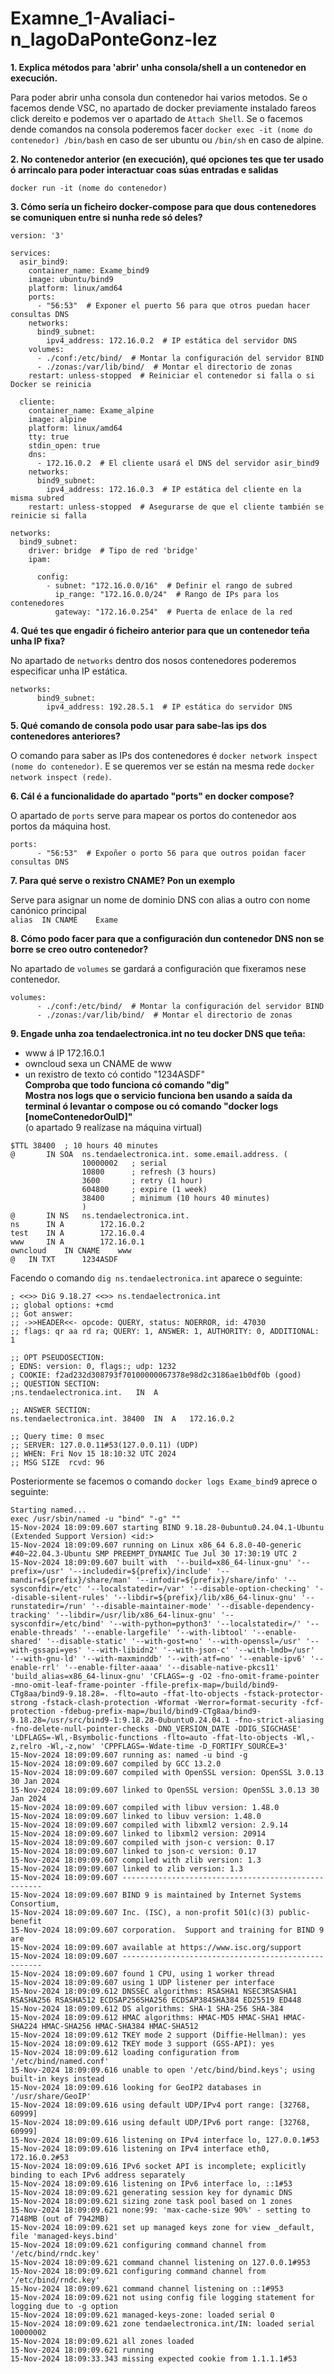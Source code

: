 # Examne_1-Avaliaci-n_IagoDaPonteGonz-lez

**1. Explica métodos para 'abrir' unha consola/shell a un contenedor en execución.**

Para poder abrir unha consola dun contenedor hai varios metodos. Se o facemos dende VSC, no apartado de docker previamente instalado fareos click dereito e podemos ver o apartado de `Attach Shell`. Se o facemos dende comandos na consola poderemos facer `docker exec -it (nome do contenedor) /bin/bash` en caso de ser ubuntu ou `/bin/sh` en caso de alpine.

**2. No contenedor anterior (en execución), qué opciones tes que ter usado ó arrincalo para poder interactuar coas súas entradas e salidas**


`docker run -it (nome do contenedor)`

**3. Cómo sería un ficheiro docker-compose para que dous contenedores se comuniquen entre si nunha rede só deles?**

```
version: '3'

services:
  asir_bind9:
    container_name: Exame_bind9
    image: ubuntu/bind9
    platform: linux/amd64
    ports:
      - "56:53"  # Exponer el puerto 56 para que otros puedan hacer consultas DNS
    networks:
      bind9_subnet:
        ipv4_address: 172.16.0.2  # IP estática del servidor DNS
    volumes:
      - ./conf:/etc/bind/  # Montar la configuración del servidor BIND
      - ./zonas:/var/lib/bind/  # Montar el directorio de zonas
    restart: unless-stopped  # Reiniciar el contenedor si falla o si Docker se reinicia

  cliente:
    container_name: Exame_alpine
    image: alpine
    platform: linux/amd64
    tty: true
    stdin_open: true
    dns:
      - 172.16.0.2  # El cliente usará el DNS del servidor asir_bind9
    networks:
      bind9_subnet:
        ipv4_address: 172.16.0.3  # IP estática del cliente en la misma subred
    restart: unless-stopped  # Asegurarse de que el cliente también se reinicie si falla

networks:
  bind9_subnet:
    driver: bridge  # Tipo de red 'bridge'
    ipam:
     
      config:
        - subnet: "172.16.0.0/16"  # Definir el rango de subred
          ip_range: "172.16.0.0/24"  # Rango de IPs para los contenedores
          gateway: "172.16.0.254"  # Puerta de enlace de la red
```

**4. Qué tes que engadir ó ficheiro anterior para que un contenedor teña unha IP fixa?**

No apartado de `networks` dentro dos nosos contenedores poderemos especificar unha IP estática.  

```
networks:
      bind9_subnet:
        ipv4_address: 192.28.5.1  # IP estática do servidor DNS
```

**5. Qué comando de consola podo usar para sabe-las ips dos contenedores anteriores?**

O comando para saber as IPs dos contenedores é `docker network inspect (nome do contenedor)`. E se queremos ver se están na mesma rede `docker network inspect (rede)`. 

**6. Cál é a funcionalidade do apartado "ports" en docker compose?**

O apartado de `ports` serve para mapear os portos do contenedor aos portos da máquina host.

```
ports:
      - "56:53"  # Expoñer o porto 56 para que outros poidan facer consultas DNS
```

**7. Para qué serve o rexistro CNAME? Pon un exemplo**

Serve para asignar un nome de dominio DNS con alias a outro con nome canónico principal  
`alias	IN CNAME	Exame`

**8. Cómo podo facer para que a configuración dun contenedor DNS non se borre se creo outro contenedor?**

No apartado de `volumes` se gardará a configuración que fixeramos nese contenedor.  

```
volumes:
      - ./conf:/etc/bind/  # Montar la configuración del servidor BIND
      - ./zonas:/var/lib/bind/  # Montar el directorio de zonas
```

**9. Engade unha zoa tendaelectronica.int no teu docker DNS que teña:**
- www á IP 172.16.0.1  
- owncloud sexa un CNAME de www  
- un rexistro de texto có contido "1234ASDF"  
**Comproba que todo funciona có comando "dig"**  
**Mostra nos logs que o servicio funciona ben usando a saída da terminal ó levantar o compose ou có comando "docker logs [nomeContenedorOuID]"**  
(o apartado 9 realízase na máquina virtual)

```
$TTL 38400	; 10 hours 40 minutes
@		IN SOA	ns.tendaelectronica.int. some.email.address. (
				10000002   ; serial
				10800      ; refresh (3 hours)
				3600       ; retry (1 hour)
				604800     ; expire (1 week)
				38400      ; minimum (10 hours 40 minutes)
				)
@		IN NS	ns.tendaelectronica.int.
ns		IN A		172.16.0.2
test	IN A		172.16.0.4
www		IN A		172.16.0.1
owncloud	IN CNAME	www
@	IN TXT		1234ASDF
``` 

Facendo o comando `dig ns.tendaelectronica.int` aparece o seguinte: 

```
; <<>> DiG 9.18.27 <<>> ns.tendaelectronica.int
;; global options: +cmd
;; Got answer:
;; ->>HEADER<<- opcode: QUERY, status: NOERROR, id: 47030
;; flags: qr aa rd ra; QUERY: 1, ANSWER: 1, AUTHORITY: 0, ADDITIONAL: 1

;; OPT PSEUDOSECTION:
; EDNS: version: 0, flags:; udp: 1232
; COOKIE: f2ad232d308793f70100000067378e98d2c3186ae1b0df0b (good)
;; QUESTION SECTION:
;ns.tendaelectronica.int.	IN	A

;; ANSWER SECTION:
ns.tendaelectronica.int. 38400	IN	A	172.16.0.2

;; Query time: 0 msec
;; SERVER: 127.0.0.11#53(127.0.0.11) (UDP)
;; WHEN: Fri Nov 15 18:10:32 UTC 2024
;; MSG SIZE  rcvd: 96
```

Posteriormente se facemos o comando `docker logs Exame_bind9` aprece o seguinte:

```
Starting named...
exec /usr/sbin/named -u "bind" "-g" ""
15-Nov-2024 18:09:09.607 starting BIND 9.18.28-0ubuntu0.24.04.1-Ubuntu (Extended Support Version) <id:>
15-Nov-2024 18:09:09.607 running on Linux x86_64 6.8.0-40-generic #40~22.04.3-Ubuntu SMP PREEMPT_DYNAMIC Tue Jul 30 17:30:19 UTC 2
15-Nov-2024 18:09:09.607 built with  '--build=x86_64-linux-gnu' '--prefix=/usr' '--includedir=${prefix}/include' '--mandir=${prefix}/share/man' '--infodir=${prefix}/share/info' '--sysconfdir=/etc' '--localstatedir=/var' '--disable-option-checking' '--disable-silent-rules' '--libdir=${prefix}/lib/x86_64-linux-gnu' '--runstatedir=/run' '--disable-maintainer-mode' '--disable-dependency-tracking' '--libdir=/usr/lib/x86_64-linux-gnu' '--sysconfdir=/etc/bind' '--with-python=python3' '--localstatedir=/' '--enable-threads' '--enable-largefile' '--with-libtool' '--enable-shared' '--disable-static' '--with-gost=no' '--with-openssl=/usr' '--with-gssapi=yes' '--with-libidn2' '--with-json-c' '--with-lmdb=/usr' '--with-gnu-ld' '--with-maxminddb' '--with-atf=no' '--enable-ipv6' '--enable-rrl' '--enable-filter-aaaa' '--disable-native-pkcs11' 'build_alias=x86_64-linux-gnu' 'CFLAGS=-g -O2 -fno-omit-frame-pointer -mno-omit-leaf-frame-pointer -ffile-prefix-map=/build/bind9-CTg8aa/bind9-9.18.28=. -flto=auto -ffat-lto-objects -fstack-protector-strong -fstack-clash-protection -Wformat -Werror=format-security -fcf-protection -fdebug-prefix-map=/build/bind9-CTg8aa/bind9-9.18.28=/usr/src/bind9-1:9.18.28-0ubuntu0.24.04.1 -fno-strict-aliasing -fno-delete-null-pointer-checks -DNO_VERSION_DATE -DDIG_SIGCHASE' 'LDFLAGS=-Wl,-Bsymbolic-functions -flto=auto -ffat-lto-objects -Wl,-z,relro -Wl,-z,now' 'CPPFLAGS=-Wdate-time -D_FORTIFY_SOURCE=3'
15-Nov-2024 18:09:09.607 running as: named -u bind -g
15-Nov-2024 18:09:09.607 compiled by GCC 13.2.0
15-Nov-2024 18:09:09.607 compiled with OpenSSL version: OpenSSL 3.0.13 30 Jan 2024
15-Nov-2024 18:09:09.607 linked to OpenSSL version: OpenSSL 3.0.13 30 Jan 2024
15-Nov-2024 18:09:09.607 compiled with libuv version: 1.48.0
15-Nov-2024 18:09:09.607 linked to libuv version: 1.48.0
15-Nov-2024 18:09:09.607 compiled with libxml2 version: 2.9.14
15-Nov-2024 18:09:09.607 linked to libxml2 version: 20914
15-Nov-2024 18:09:09.607 compiled with json-c version: 0.17
15-Nov-2024 18:09:09.607 linked to json-c version: 0.17
15-Nov-2024 18:09:09.607 compiled with zlib version: 1.3
15-Nov-2024 18:09:09.607 linked to zlib version: 1.3
15-Nov-2024 18:09:09.607 ----------------------------------------------------
15-Nov-2024 18:09:09.607 BIND 9 is maintained by Internet Systems Consortium,
15-Nov-2024 18:09:09.607 Inc. (ISC), a non-profit 501(c)(3) public-benefit 
15-Nov-2024 18:09:09.607 corporation.  Support and training for BIND 9 are 
15-Nov-2024 18:09:09.607 available at https://www.isc.org/support
15-Nov-2024 18:09:09.607 ----------------------------------------------------
15-Nov-2024 18:09:09.607 found 1 CPU, using 1 worker thread
15-Nov-2024 18:09:09.607 using 1 UDP listener per interface
15-Nov-2024 18:09:09.612 DNSSEC algorithms: RSASHA1 NSEC3RSASHA1 RSASHA256 RSASHA512 ECDSAP256SHA256 ECDSAP384SHA384 ED25519 ED448
15-Nov-2024 18:09:09.612 DS algorithms: SHA-1 SHA-256 SHA-384
15-Nov-2024 18:09:09.612 HMAC algorithms: HMAC-MD5 HMAC-SHA1 HMAC-SHA224 HMAC-SHA256 HMAC-SHA384 HMAC-SHA512
15-Nov-2024 18:09:09.612 TKEY mode 2 support (Diffie-Hellman): yes
15-Nov-2024 18:09:09.612 TKEY mode 3 support (GSS-API): yes
15-Nov-2024 18:09:09.612 loading configuration from '/etc/bind/named.conf'
15-Nov-2024 18:09:09.616 unable to open '/etc/bind/bind.keys'; using built-in keys instead
15-Nov-2024 18:09:09.616 looking for GeoIP2 databases in '/usr/share/GeoIP'
15-Nov-2024 18:09:09.616 using default UDP/IPv4 port range: [32768, 60999]
15-Nov-2024 18:09:09.616 using default UDP/IPv6 port range: [32768, 60999]
15-Nov-2024 18:09:09.616 listening on IPv4 interface lo, 127.0.0.1#53
15-Nov-2024 18:09:09.616 listening on IPv4 interface eth0, 172.16.0.2#53
15-Nov-2024 18:09:09.616 IPv6 socket API is incomplete; explicitly binding to each IPv6 address separately
15-Nov-2024 18:09:09.616 listening on IPv6 interface lo, ::1#53
15-Nov-2024 18:09:09.621 generating session key for dynamic DNS
15-Nov-2024 18:09:09.621 sizing zone task pool based on 1 zones
15-Nov-2024 18:09:09.621 none:99: 'max-cache-size 90%' - setting to 7148MB (out of 7942MB)
15-Nov-2024 18:09:09.621 set up managed keys zone for view _default, file 'managed-keys.bind'
15-Nov-2024 18:09:09.621 configuring command channel from '/etc/bind/rndc.key'
15-Nov-2024 18:09:09.621 command channel listening on 127.0.0.1#953
15-Nov-2024 18:09:09.621 configuring command channel from '/etc/bind/rndc.key'
15-Nov-2024 18:09:09.621 command channel listening on ::1#953
15-Nov-2024 18:09:09.621 not using config file logging statement for logging due to -g option
15-Nov-2024 18:09:09.621 managed-keys-zone: loaded serial 0
15-Nov-2024 18:09:09.621 zone tendaelectronica.int/IN: loaded serial 10000002
15-Nov-2024 18:09:09.621 all zones loaded
15-Nov-2024 18:09:09.621 running
15-Nov-2024 18:09:33.343 missing expected cookie from 1.1.1.1#53
```
